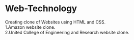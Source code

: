 # Web-Technology
Creating clone of Websites using HTML and CSS.<br>
1.Amazon website clone.<br>
2.United College of Engineering and Research website clone.
